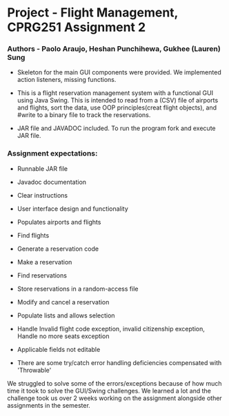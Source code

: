# Project - Flight Management, CPRG251 Assignment 2
### Authors - Paolo Araujo, Heshan Punchihewa, Gukhee (Lauren) Sung

* Skeleton for the main GUI components were provided. We implemented action listeners, missing functions.

* This is a flight reservation management system with a functional GUI using Java Swing. This is intended to read from a (CSV) file of airports and flights, sort the data, use OOP principles(creat flight objects), and #write to a binary file to track the reservations.

* JAR file and JAVADOC included. To run the program fork and execute JAR file.

### Assignment expectations:
* Runnable JAR file 
* Javadoc documentation 
* Clear instructions 
* User interface design and functionality 
* Populates airports and flights  
* Find flights 
* Generate a reservation code 
* Make a reservation 
* Find reservations 
* Store reservations in a random-access file 
* Modify and cancel a reservation 
* Populate lists and allows selection 
* Handle Invalid flight code exception, invalid citizenship exception, Handle no more seats exception 
* Applicable fields not editable 

* There are some try/catch error handling deficiencies compensated with 'Throwable'

We struggled to solve some of the errors/exceptions because of how much time it took to solve the GUI/Swing challenges. We learned a lot and the challenge took us over 2 weeks working on the assignment alongside other assignments in the semester.

